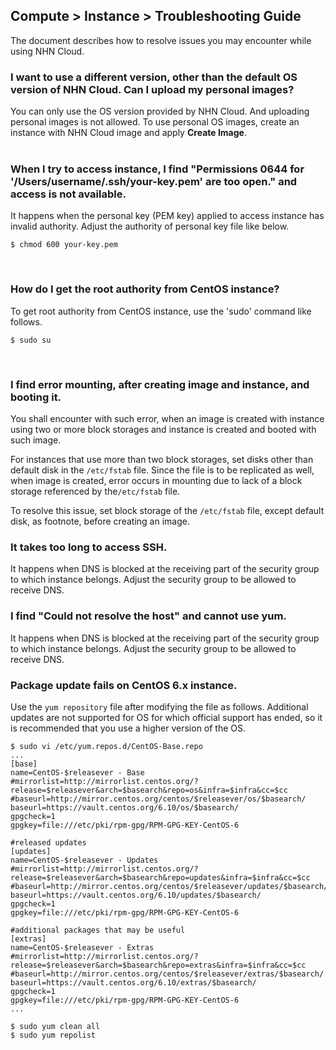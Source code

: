 ## Compute > Instance > Troubleshooting Guide 

The document describes how to resolve issues you may encounter while using NHN Cloud. 

<h3> I want to use a different version, other than the default OS version of NHN Cloud. Can I upload my personal images? </h3>

You can only use the OS version provided by NHN Cloud. And uploading personal images is not allowed. 
To use personal OS images, create an instance with NHN Cloud image and apply **Create Image**.  
<br>

<h3> When I try to access instance, I find "Permissions 0644 for '/Users/username/.ssh/your-key.pem' are too open." and access is not available. </h3>

It happens when the personal key (PEM key) applied to access instance has invalid authority.
Adjust the authority of personal key file like below. 

    $ chmod 600 your-key.pem

<br>

<h3> How do I get the root authority from CentOS instance?  </h3>

To get root authority from CentOS instance, use the 'sudo' command like follows. 

    $ sudo su

<br>

<h3> I find error mounting, after creating image and instance, and booting it. </h3>

You shall encounter with such error, when an image is created with instance using two or more block storages and instance is created and booted with such image. 

For instances that use more than two block storages, set disks other than default disk in the `/etc/fstab` file. Since the file is to be replicated as well, when image is created, error occurs in mounting due to lack of a block storage referenced by the`/etc/fstab` file.

To resolve this issue, set block storage of the `/etc/fstab` file, except default disk, as footnote, before creating an image. 
<br>

<h3> It takes too long to access SSH. </h3>

It happens when DNS is blocked at the receiving part of the security group to which instance belongs. Adjust the security group to be allowed to receive DNS. 
<br>

<h3> I find "Could not resolve the host" and cannot use yum. </h3>

It happens when DNS is blocked at the receiving part of the security group to which instance belongs. Adjust the security group to be allowed to receive DNS. 
<br>

<h3> Package update fails on CentOS 6.x instance. </h3>

Use the `yum repository` file after modifying the file as follows.
Additional updates are not supported for OS for which official support has ended, so it is recommended that you use a higher version of the OS.

```
$ sudo vi /etc/yum.repos.d/CentOS-Base.repo
...
[base]
name=CentOS-$releasever - Base
#mirrorlist=http://mirrorlist.centos.org/?release=$releasever&arch=$basearch&repo=os&infra=$infra&cc=$cc
#baseurl=http://mirror.centos.org/centos/$releasever/os/$basearch/
baseurl=https://vault.centos.org/6.10/os/$basearch/
gpgcheck=1
gpgkey=file:///etc/pki/rpm-gpg/RPM-GPG-KEY-CentOS-6

#released updates
[updates]
name=CentOS-$releasever - Updates
#mirrorlist=http://mirrorlist.centos.org/?release=$releasever&arch=$basearch&repo=updates&infra=$infra&cc=$cc
#baseurl=http://mirror.centos.org/centos/$releasever/updates/$basearch/
baseurl=https://vault.centos.org/6.10/updates/$basearch/
gpgcheck=1
gpgkey=file:///etc/pki/rpm-gpg/RPM-GPG-KEY-CentOS-6

#additional packages that may be useful
[extras]
name=CentOS-$releasever - Extras
#mirrorlist=http://mirrorlist.centos.org/?release=$releasever&arch=$basearch&repo=extras&infra=$infra&cc=$cc
#baseurl=http://mirror.centos.org/centos/$releasever/extras/$basearch/
baseurl=https://vault.centos.org/6.10/extras/$basearch/
gpgcheck=1
gpgkey=file:///etc/pki/rpm-gpg/RPM-GPG-KEY-CentOS-6
...

$ sudo yum clean all
$ sudo yum repolist
```

